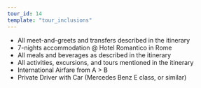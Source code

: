 ```yaml
---
tour_id: 14
template: "tour_inclusions"
---
```

*   All meet\-and\-greets and transfers described in the itinerary
*   7\-nights accommodation @ Hotel Romantico in Rome
*   All meals and beverages as described in the itinerary
*   All activities, excursions, and tours mentioned in the itinerary
*   International Airfare from A > B
*   Private Driver with Car (Mercedes Benz E class, or similar)